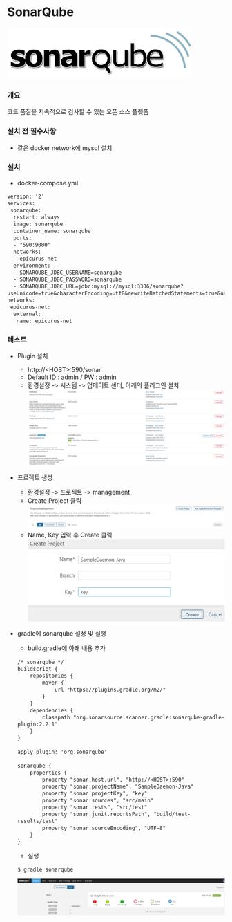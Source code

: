SonarQube
=============
![sonarqube logo](images/logo.png)

### 개요
코드 품질을 지속적으로 검사할 수 있는 오픈 소스 플랫폼

### 설치 전 필수사항
- 같은 docker network에 mysql 설치

### 설치
- docker-compose.yml
```
version: '2'
services:
 sonarqube:
  restart: always
  image: sonarqube
  container_name: sonarqube
  ports:
  - "590:9000"
  networks:
  - epicurus-net
  environment:
  - SONARQUBE_JDBC_USERNAME=sonarqube
  - SONARQUBE_JDBC_PASSWORD=sonarqube
  - SONARQUBE_JDBC_URL=jdbc:mysql://mysql:3306/sonarqube?useUnicode=true&characterEncoding=utf8&rewriteBatchedStatements=true&useConfigs=maxPerformance&useSSL=false
networks:
 epicurus-net:
  external:
   name: epicurus-net

```
### 테스트
- Plugin 설치
  - http://\<HOST\>:590/sonar
  - Default ID : admin / PW : admin
  - 환경설정 -> 시스템 -> 업테이트 센터, 아래의 플러그인 설치
![update center](images/update-center.png)


- 프로젝트 생성
  - 환경설정 -> 프로젝트 -> management
  - Create Project 클릭
  ![project management](images/project-management.png)
  - Name, Key 입력 후 Create 클릭
  ![create project](images/create-project.png)


- gradle에 sonarqube 설정 및 실행
  - build.gradle에 아래 내용 추가
  ```
  /* sonarqube */
  buildscript {
      repositories {
          maven {
              url "https://plugins.gradle.org/m2/"
          }
      }
      dependencies {
          classpath "org.sonarsource.scanner.gradle:sonarqube-gradle-plugin:2.2.1"
      }
  }

  apply plugin: 'org.sonarqube'

  sonarqube {
      properties {
          property "sonar.host.url", "http://<HOST>:590"
          property "sonar.projectName", "SampleDaemon-Java"
          property "sonar.projectKey", "key"
          property "sonar.sources", "src/main"
          property "sonar.tests", "src/test"
          property "sonar.junit.reportsPath", "build/test-results/test"
          property "sonar.sourceEncoding", "UTF-8"
      }
  }
  ```
  - 실행
  ```
  $ gradle sonarqube
  ```
  ![result](images/실행결과.PNG)
